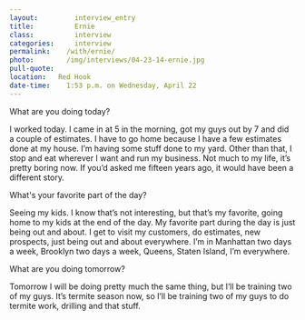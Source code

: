 ```yaml
---
layout:         interview_entry
title:          Ernie
class:          interview
categories:     interview
permalink:    /with/ernie/
photo:        /img/interviews/04-23-14-ernie.jpg
pull-quote:
location:   Red Hook
date-time:    1:53 p.m. on Wednesday, April 22
---
```


<p class="question">What are you doing today?</p>
<p>I worked today. I came in at 5 in the morning, got my guys out by 7 and did a couple of estimates. I have to go home because I have a few estimates done at my house. I’m having some stuff done to my yard. Other than that, I stop and eat wherever I want and run my business. Not much to my life, it’s pretty boring now. If you’d asked me fifteen years ago, it would have been a different story.</p>

<p class="question">What's your favorite part of the day?</p>
<p>Seeing my kids. I know that’s not interesting, but that’s my favorite, going home to my kids at the end of the day. My favorite part during the day is just being out and about. I get to visit my customers, do estimates, new prospects, just being out and about everywhere. I’m in Manhattan two days a week, Brooklyn two days a week, Queens, Staten Island, I’m everywhere. </p>

<p class="question">What are you doing tomorrow?</p>
<p>Tomorrow I will be doing pretty much the same thing, but I’ll be training two of my guys. It’s termite season now, so I’ll be training two of my guys to do termite work, drilling and that stuff.</p>